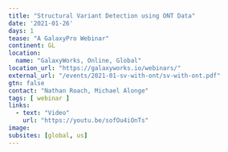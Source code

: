 ```yaml
---
title: "Structural Variant Detection using ONT Data"
date: '2021-01-26'
days: 1
tease: "A GalaxyPro Webinar"
continent: GL
location:
  name: "GalaxyWorks, Online, Global"
location_url: "https://galaxyworks.io/webinars/"
external_url: "/events/2021-01-sv-with-ont/sv-with-ont.pdf"
gtn: false
contact: "Nathan Roach, Michael Alonge"
tags: [ webinar ]
links:
  - text: "Video"
    url: "https://youtu.be/sofOu4iOnTs"
image: 
subsites: [global, us]
---
```

